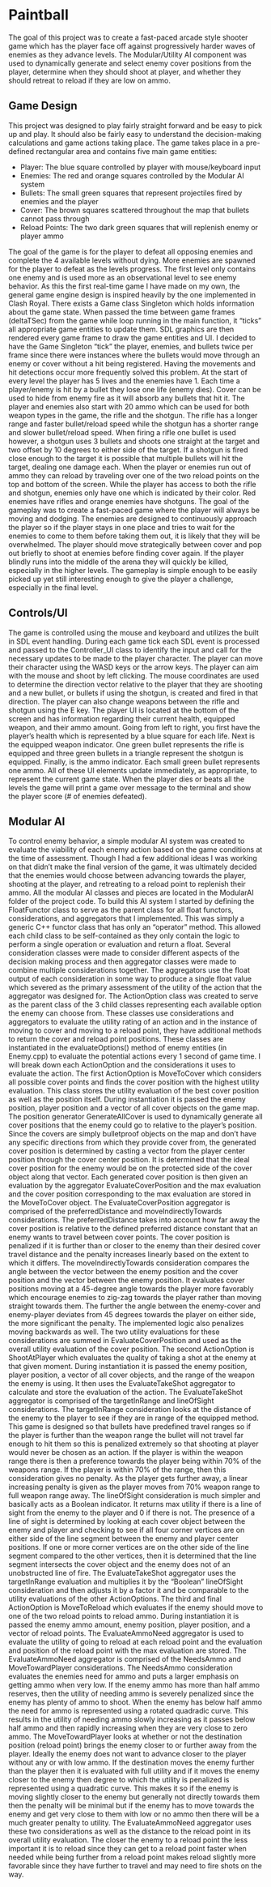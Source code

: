# Paintball
The goal of this project was to create a fast-paced arcade style shooter game which has the player face off against progressively harder waves of enemies as they advance levels. The Modular/Utility AI component was used to dynamically generate and select enemy cover positions from the player, determine when they should shoot at player, and whether they should retreat to reload if they are low on ammo. 
## Game Design

This project was designed to play fairly straight forward and be easy to pick up and play. It should also be fairly easy to  understand the decision-making calculations and game actions taking place. The game takes place in a pre-defined rectangular area and contains five main game entities:
- Player: The blue square controlled by player with mouse/keyboard input
- Enemies: The red and orange squares controlled by the Modular AI system
- Bullets: The small green squares that represent projectiles fired by enemies and the player
- Cover: The brown squares scattered throughout the map that bullets cannot pass through
- Reload Points: The two dark green squares that will replenish enemy or player ammo

The goal of the game is for the player to defeat all opposing enemies and complete the 4 available levels without dying. More enemies are spawned for the player to defeat as the levels progress. The first level only contains one enemy and is used more as an observational level to see enemy behavior.
As this the first real-time game I have made on my own, the general game engine design is inspired heavily by the one implemented in Clash Royal. There exists a Game class Singleton which holds information about the game state. When passed the time between game frames (deltaTSec) from the game while loop running in the main function, it “ticks” all appropriate game entities to update them. SDL graphics are then rendered every game frame to draw the game entities and UI. I decided to have the Game Singleton “tick” the player, enemies, and bullets twice per frame since there were instances where the bullets would move through an enemy or cover without a hit being registered. Having the movements and hit detections occur more frequently solved this problem.
At the start of every level the player has 5 lives and the enemies have 1. Each time a player/enemy is hit by a bullet they lose one life (enemy dies). Cover can be used to hide from enemy fire as it will absorb any bullets that hit it. The player and enemies also start with 20 ammo which can be used for both weapon types in the game, the rifle and the shotgun. The rifle has a longer range and faster bullet/reload speed while the shotgun has a shorter range and slower bullet/reload speed. When firing a rifle one bullet is used however, a shotgun uses 3 bullets and shoots one straight at the target and two offset by 10 degrees to either side of the target. If a shotgun is fired close enough to the target it is possible that multiple bullets will hit the target, dealing one damage each. When the player or enemies run out of ammo they can reload by traveling over one of the two reload points on the top and bottom of the screen. While the player has access to both the rifle and shotgun, enemies only have one which is indicated by their color. Red enemies have rifles and orange enemies have shotguns.
The goal of the gameplay was to create a fast-paced game where the player will always be moving and dodging. The enemies are designed to continuously approach the player so if the player stays in one place and tries to wait for the enemies to come to them before taking them out, it is likely that they will be overwhelmed. The player should move strategically between cover and pop out briefly to shoot at enemies before finding cover again. If the player blindly runs into the middle of the arena they will quickly be killed, especially in the higher levels. The gameplay is simple enough to be easily picked up yet still interesting enough to give the player a challenge, especially in the final level.
## Controls/UI
The game is controlled using the mouse and keyboard and utilizes the built in SDL event handling. During each game tick each SDL event is processed and passed to the Controller_UI class to identify the input and call for the necessary updates to be made to the player character. The player can move their character using the WASD keys or the arrow keys. The player can aim with the mouse and shoot by left clicking. The mouse coordinates are used to determine the direction vector relative to the player that they are shooting and a new bullet, or bullets if using the shotgun, is created and fired in that direction. The player can also change weapons between the rifle and shotgun using the E key.
The player UI is located at the bottom of the screen and has information regarding their current health, equipped weapon, and their ammo amount. Going from left to right, you first have the player’s health which is represented by a blue square for each life. Next is the equipped weapon indicator. One green bullet represents the rifle is equipped and three green bullets in a triangle represent the shotgun is equipped. Finally, is the ammo indicator. Each small green bullet represents one ammo. All of these UI elements update immediately, as appropriate, to represent the current game state.
When the player dies or beats all the levels the game will print a game over message to the terminal and show the player score (# of enemies defeated).
## Modular AI
To control enemy behavior, a simple modular AI system was created to evaluate the viability of each enemy action based on the game conditions at the time of assessment. Though I had a few additional ideas I was working on that didn’t make the final version of the game, it was ultimately decided that the enemies would choose between advancing towards the player, shooting at the player, and retreating to a reload point to replenish their ammo. All the modular AI classes and pieces are located in the ModularAI folder of the project code.
To build this AI system I started by defining the FloatFunctor class to serve as the parent class for all float functors, considerations, and aggregators that I implemented. This was simply a generic C++ functor class that has only an “operator” method. This allowed each child class to be self-contained as they only contain the logic to perform a single operation or evaluation and return a float. Several consideration classes were made to consider different aspects of the decision making process and then aggregator classes were made to combine multiple considerations together. The aggregators use the float output of each consideration in some way to produce a single float value which severed as the primary assessment of the utility of the action that the aggregator was designed for.
The ActionOption class was created to serve as the parent class of the 3 child classes representing each available option the enemy can choose from. These classes use considerations and aggregators to evaluate the utility rating of an action and in the instance of moving to cover and moving to a reload point, they have additional methods to return the cover and reload point positions. These classes are instantiated in the evaluateOptions() method of enemy entities (in Enemy.cpp) to evaluate the potential actions every 1 second of game time. I will break down each ActionOption and the considerations it uses to evaluate the action.
The first ActionOption is MoveToCover which considers all possible cover points and finds the cover position with the highest utility evaluation. This class stores the utility evaluation of the best cover position as well as the position itself. During instantiation it is passed the enemy position, player position and a vector of all cover objects on the game map. The position generator GenerateAllCover is used to dynamically generate all cover positions that the enemy could go to relative to the player’s position. Since the covers are simply bulletproof objects on the map and don’t have any specific directions from which they provide cover from, the generated cover position is determined by casting a vector from the player center position through the cover center position. It is determined that the ideal cover position for the enemy would be on the protected side of the cover object along that vector. Each generated cover position is then given an evaluation by the aggregator EvaluateCoverPosition and the max evaluation and the cover position corresponding to the max evaluation are stored in the MoveToCover object.
The EvaluateCoverPosition aggregator is comprised of the preferredDistance and moveIndirectlyTowards considerations. The preferredDistance takes into account how far away the cover position is relative to the defined preferred distance constant that an enemy wants to travel between cover points. The cover position is penalized if it is further than or closer to the enemy than their desired cover travel distance and the penalty increases linearly based on the extent to which it differs. The moveIndirectlyTowards consideration compares the angle between the vector between the enemy position and the cover position and the vector between the enemy position. It evaluates cover positions moving at a 45-degree angle towards the player more favorably which encourage enemies to zig-zag towards the player rather than moving straight towards them. The further the angle between the enemy-cover and enemy-player deviates from 45 degrees towards the player on either side, the more significant the penalty. The implemented logic also penalizes moving backwards as well. The two utility evaluations for these considerations are summed in EvaluateCoverPosition and used as the overall utility evaluation of the cover position.
The second ActionOption is ShootAtPlayer which evaluates the quality of taking a shot at the enemy at that given moment. During instantiation it is passed the enemy position, player position, a vector of all cover objects, and the range of the weapon the enemy is using. It then uses the EvaluateTakeShot aggregator to calculate and store the evaluation of the action.
The EvaluateTakeShot aggregator is comprised of the targetInRange and lineOfSight considerations. The targetInRange consideration looks at the distance of the enemy to the player to see if they are in range of the equipped method. This game is designed so that bullets have predefined travel ranges so if the player is further than the weapon range the bullet will not travel far enough to hit them so this is penalized extremely so that shooting at player would never be chosen as an action. If the player is within the weapon range there is then a preference towards the player being within 70% of the weapons range. If the player is within 70% of the range, then this consideration gives no penalty. As the player gets further away, a linear increasing penalty is given as the player moves from 70% weapon range to full weapon range away. The lineOfSight consideration is much simpler and basically acts as a Boolean indicator. It returns max utility if there is a line of sight from the enemy to the player and 0 if there is not. The presence of a line of sight is determined by looking at each cover object between the enemy and player and checking to see if all four corner vertices are on either side of the line segment between the enemy and player center positions. If one or more corner vertices are on the other side of the line segment compared to the other vertices, then it is determined that the line segment intersects the cover object and the enemy does not of an unobstructed line of fire. The EvaluateTakeShot aggregator uses the targetInRange evaluation and multiplies it by the “Boolean” lineOfSight consideration and then adjusts it by a factor it and be comparable to the utility evaluations of the other ActionOptions. 
The third and final ActionOption is MoveToReload which evaluates if the enemy should move to one of the two reload points to reload ammo. During instantiation it is passed the enemy ammo amount, enemy position, player position, and a vector of reload points. The EvaluateAmmoNeed aggregator is used to evaluate the utility of going to reload at each reload point and the evaluation and position of the reload point with the max evaluation are stored.
The EvaluateAmmoNeed aggregator is comprised of the NeedsAmmo and MoveTowardPlayer considerations. The NeedsAmmo consideration evaluates the enemies need for ammo and puts a larger emphasis on getting ammo when very low. If the enemy ammo has more than half ammo reserves, then the utility of needing ammo is severely penalized since the enemy has plenty of ammo to shoot. When the enemy has below half ammo the need for ammo is represented using a rotated quadradic curve. This results in the utility of needing ammo slowly increasing as it passes below half ammo and then rapidly increasing when they are very close to zero ammo. The MoveTowardPlayer looks at whether or not the destination position (reload point) brings the enemy closer to or further away from the player. Ideally the enemy does not want to advance closer to the player without any or with low ammo. If the destination moves the enemy further than the player then it is evaluated with full utility and if it moves the enemy closer to the enemy then degree to which the utility is penalized is represented using a quadratic curve. This makes it so if the enemy is moving slightly closer to the enemy but generally not directly towards them then the penalty will be minimal but if the enemy has to move towards the enemy and get very close to them with low or no ammo then there will be a much greater penalty to utility. The EvaluateAmmoNeed aggregator uses these two considerations as well as the distance to the reload point in its overall utility evaluation. The closer the enemy to a reload point the less important it is to reload since they can get to a reload point faster when needed while being further from a reload point makes reload slightly more favorable since they have further to travel and may need to fire shots on the way.
